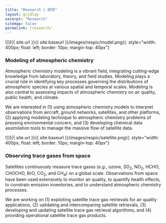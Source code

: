 ```yaml
---
title: "Research | 研究"
layout: gridlay
excerpt: "Research"
sitemap: false
permalink: /research/
---
```


<div class="row">
<div class="col-sm-5 clearfix">

![]({{ site.url }}{{ site.baseurl }}/images/respic/model.png){: style="width: 400px; float: left; border: 10px; margin-top: 40px"}
</div>

<div class="col-sm-7 clearfix">
<h3>Modeling of atmospheric chemistry</h3>  

Atmospheric chemistry modeling is a vibrant field, integrating cutting-edge knowledge from laboratory, theory, and field studies.
Modeling plays a crucial role in identifying key processes governing the distributions of atmospheric species at various spatial and temporal scales.
Modeling is also central to assessing impacts of atmospheric chemistry on air quality, public health, and climate.

We are interested in (1) using atmospheric chemistry models to interpret observations from aircraft, ground networks, satellites, and other platforms,
(2) applying modeling technique to atmospheric chemistry problems of pressing environmental concern, and
(3) developing chemical data assimilation tools to manage the massive flow of satellite data.
  
</div>
</div>

<div class="row">
<div class="col-sm-5 clearfix">

![]({{ site.url }}{{ site.baseurl }}/images/respic/satellite.png){: style="width: 400px; float: left; border: 10px; margin-top: 40px"}
</div>

<div class="col-sm-7 clearfix">
<h3>Observing trace gases from space</h3>  
Satellites continuously measure trace gases (<i>e.g.</i>, ozone, SO<sub>2</sub>, NO<sub>2</sub>, 
HCHO, CHOCHO, BrO, CO<sub>2</sub>, and CH<sub>4</sub>) on a global scale. Observations from space have been used extensively to monitor air quality, 
to quantify health effects, to constrain emission inventories, and to understand atmospheric chemistry processes.

We are working on (1) exploiting satellite trace gas retrievals for air quality applications,
(2) validating and intercomparing satellite retrievals,
(3) developing and updating satellite trace gas retrieval algorithms, and
(4) providing operational satellite trace gas products.  
  
</div>
</div>

